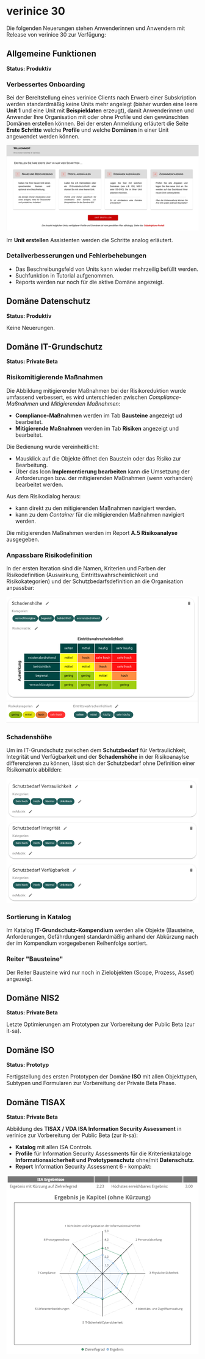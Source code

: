 <!-- © 2024 The Project Contributors - see AUTHORS.txt -->
# verinice 30

Die folgenden Neuerungen stehen Anwenderinnen und Anwendern mit Release von verinice 30 zur Verfügung:

## Allgemeine Funktionen

**Status: Produktiv**

### Verbessertes Onboarding

Bei der Bereitstellung eines verinice Clients nach Erwerb einer Subskription werden standardmäßig keine Units mehr angelegt (bisher wurden eine leere **Unit 1** und eine Unit mit **Beispieldaten** erzeugt), damit Anwenderinnen und Anwender Ihre Organisation mit oder ohne Profile und den gewünschten Domänen erstellen können.
Bei der ersten Anmeldung erläutert die Seite **Erste Schritte** welche **Profile** und welche **Domänen** in einer Unit angewendet werden können.

![Erste Schritte](/assets/roadmap/erste-schritte.de.png)

Im **Unit erstellen** Assistenten werden die Schritte analog erläutert.

### Detailverbesserungen und Fehlerbehebungen

- Das Beschreibungsfeld von Units kann wieder mehrzeilig befüllt werden.
- Suchfunktion in Tutorial aufgenommen.
- Reports werden nur noch für die aktive Domäne angezeigt.

## Domäne Datenschutz

**Status: Produktiv**

Keine Neuerungen.

## Domäne IT-Grundschutz

**Status: Private Beta**

### Risikomitigierende Maßnahmen

Die Abbildung mitigierender Maßnahmen bei der Risikoreduktion wurde umfassend verbessert, es wird unterschieden zwischen *Compliance-Maßnahmen* und *Mitigierenden Maßnahmen*:

- **Compliance-Maßnahmen** werden im Tab **Bausteine** angezeigt ud bearbeitet.
- **Mitigierende Maßnahmen** werden im Tab **Risiken** angezeigt und bearbeitet.

Die Bedienung wurde vereinheitlicht:

- Mausklick auf die Objekte öffnet den Baustein oder das Risiko zur Bearbeitung.
- Über das Icon **Implementierung bearbeiten** kann die Umsetzung der Anforderungen bzw. der mitigierenden Maßnahmen (wenn vorhanden) bearbeitet werden.

Aus dem Risikodialog heraus:

- kann direkt zu den mitigierenden Maßnahmen navigiert werden.
- kann zu dem *Container* für die mitigierenden Maßnahmen navigiert werden.

Die mitigierenden Maßnahmen werden im Report **A.5 Risikoanalyse** ausgegeben.

### Anpassbare Risikodefinition

In der ersten Iteration sind die Namen, Kriterien und Farben der Risikodefinition (Auswirkung, Eintrittswahrscheinlichkeit und Risikokategorien) und der Schutzbedarfsdefinition an die Organisation anpassbar:

![Anpassbare Risikodefinition](/assets/roadmap/risikodefinition.de.png)

### Schadenshöhe

Um im IT-Grundschutz zwischen dem **Schutzbedarf** für Vertraulichkeit, Integrität und Verfügbarkeit und der **Schadenshöhe** in der Risikoanaylse differenzieren zu können, lässt sich der Schutzbedarf ohne Definition einer Risikomatrix abbilden:

![Anpassbare Risikodefinition](/assets/roadmap/risikodefinition_ohne_matrix.de.png)

### Sortierung in Katalog

Im Katalog **IT-Grundschutz-Kompendium** werden alle Objekte (Bausteine, Anforderungen, Gefährdungen) standardmäßig anhand der Abkürzung nach der im Kompendium vorgegebenen Reihenfolge sortiert.

### Reiter "Bausteine"

Der Reiter Bausteine wird nur noch in Zielobjekten (Scope, Prozess, Asset) angezeigt.

## Domäne NIS2

**Status: Private Beta**

Letzte Optimierungen am Prototypen zur Vorbereitung der Public Beta (zur it-sa).

## Domäne ISO

**Status: Prototyp**

Fertigstellung des ersten Prototypen der Domäne **ISO** mit allen Objekttypen, Subtypen und Formularen zur Vorbereitung der Private Beta Phase.

## Domäne TISAX

**Status: Private Beta**

Abbildung des **TISAX / VDA ISA Information Security Assessment** in verinice zur Vorbereitung der Public Beta (zur it-sa):

- **Katalog** mit allen ISA Controls.
- **Profile** für Information Security Assessments für die Kriterienkataloge **Informationssicherheit und Prototypenschutz** ohne/mit **Datenschutz**.
- **Report** Information Security Assessment 6 - kompakt:

![Anpassbare Risikodefinition](/assets/roadmap/vda-isa_report.de.png)
